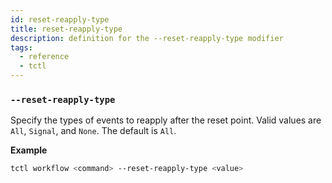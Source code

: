 ```yaml
---
id: reset-reapply-type
title: reset-reapply-type
description: definition for the --reset-reapply-type modifier
tags:
  - reference
  - tctl
---
```


### `--reset-reapply-type`

Specify the types of events to reapply after the reset point.
Valid values are `All`, `Signal`, and `None`. The default is `All`.

**Example**

```bash
tctl workflow <command> --reset-reapply-type <value>
```
